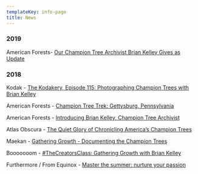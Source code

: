 ```yaml
---
templateKey: info-page
title: News
---
```


### 2019

American Forests- [Our Champion Tree Archivist Brian Kelley Gives as
Update](https://www.americanforests.org/blog/our-champion-tree-archivist-brian-kelley-gives-an-update/)

### 2018

Kodak - [The Kodakery, Episode 115: Photographing Champion Trees with Brian
Kelley](https://www.kodak.com/corp/region/changeregion/?blitz=off&hash=?contentid=4295011596)

American Forests - [Champion Tree Trek: Gettysburg,
Pennsylvania](https://www.americanforests.org/recreation/champion-tree-trek-gettysburg-pennsylvania/?msource=18enews11&tr=y&auid=17593293)

American Forests - [Introducing Brian Kelley, Champion Tree
Archivist](https://www.americanforests.org/blog/introducing-brian-kelley-champion-tree-archivist/)

Atlas Obscura - [The Quiet Glory of Chronicling America’s Champion
Trees](https://www.atlasobscura.com/articles/brian-kelley-photographer-national-champion-trees-american-forests)

Maekan - [Gathering Growth - Documenting the Champion
Trees](https://maekan.com/article/gathering-growth-with-brian-kelley/)

Booooooom - [\#TheCreatorsClass: Gathering Growth with Brian
Kelley](https://www.booooooom.com/2017/12/13/thecreatorclass-gathering-growth-with-brian-kelley/)

Furthermore / From Equinox - [Master the summer: nurture your passion](https://furthermore.equinox.com/articles/2018/06/allbirds-nurture-your-passion)
